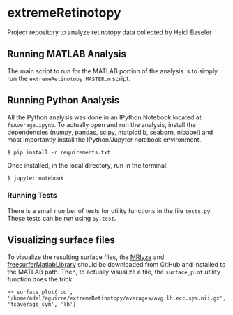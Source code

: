 # extremeRetinotopy
Project repository to analyze retinotopy data collected by Heidi Baseler

## Running MATLAB Analysis

The main script to run for the MATLAB portion of the analysis is to simply run
the `extremeRetinotopy_MASTER.m` script.

## Running Python Analysis

All the Python analysis was done in an IPython Notebook located at
`fsAverage.ipynb`. To actually open and run the analysis, install the
dependencies (numpy, pandas, scipy, matplotlib, seaborn, nibabel) and most
importantly install the IPython/Jupyter notebook environment.

    $ pip install -r requirements.txt

Once installed, in the local directory, run in the terminal:

    $ jupyter notebook

### Running Tests

There is a small number of tests for utility functions in the file `tests.py`.
These tests can be run using `py.test`.

## Visualizing surface files

To visualize the resulting surface files, the [MRlyze](https://github.com/gkaguirrelab/MRlyze)
and [freesurferMatlabLibrary](https://github.com/gkaguirrelab/freesurferMatlabLibrary)
should be downloaded from GitHub and installed to the MATLAB path. Then, to
actually visualize a file, the `surface_plot` utility function does the trick:

    >> surface_plot('co', '/home/adel/aguirre/extremeRetinotopy/averages/avg.lh.ecc.sym.nii.gz', 'fsaverage_sym', 'lh')
